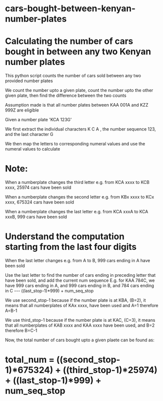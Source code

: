 # cars-bought-between-kenyan-number-plates
# Calculating the number of cars bought in between any two Kenyan number plates

This python script counts the number of cars sold between any two provided number plates

We count the number upto a given plate, count the number upto the other given plate, then find the difference between the two counts

Assumption made is that all number plates between KAA 001A and KZZ 999Z are eligible

Given a number plate 'KCA 123G'

We first extract the individual characters K C A , the number sequence 123, and the last character G

We then map the letters to corresponding numeral values and use the numeral values to calculate

# Note:
When a numberplate changes the third letter e.g. from KCA xxxx to KCB xxxx, 25974 cars have been sold

When a numberplate changes the second letter e.g. from KBx xxxx to KCx xxxx, 675324 cars have been sold

When a numberplate changes the last letter e.g. from KCA xxxA to KCA xxxB, 999 cars have been sold

# Understand the computation starting from the last four digits	
When the last letter changes e.g. from A to B, 999 cars ending in A have been sold

Use the last letter to find the number of cars ending in preceding letter that have been sold, and add the current num sequence
E.g. for KAA 784C, we have 999 cars ending in A, and 999 cars ending in B, and 784 cars ending in C --- ((last_stop-1)*999) + num_seq_stop				

We use second_stop-1 because if the number plate is at KBA, (B=2), it means that all numberplates of KAx xxxx, have been used and A=1 therefore A=B-1

We use third_stop-1 because if the number plate is at KAC, (C=3), it means that all numberplates of KAB xxxx and KAA xxxx have been used, and B=2 therefore B=C-1	

Now, the total number of cars bought upto a given plaete can be found as:

# total_num = ((second_stop-1)*675324) + ((third_stop-1)*25974) + ((last_stop-1)*999) + num_seq_stop
